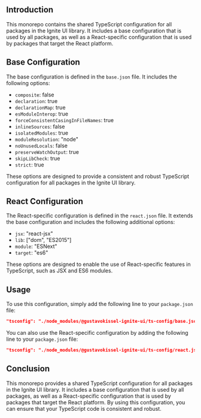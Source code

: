  ## Introduction

This monorepo contains the shared TypeScript configuration for all packages in the Ignite UI library. It includes a base configuration that is used by all packages, as well as a React-specific configuration that is used by packages that target the React platform.

## Base Configuration

The base configuration is defined in the `base.json` file. It includes the following options:

* `composite`: false
* `declaration`: true
* `declarationMap`: true
* `esModuleInterop`: true
* `forceConsistentCasingInFileNames`: true
* `inlineSources`: false
* `isolatedModules`: true
* `moduleResolution`: "node"
* `noUnusedLocals`: false
* `preserveWatchOutput`: true
* `skipLibCheck`: true
* `strict`: true

These options are designed to provide a consistent and robust TypeScript configuration for all packages in the Ignite UI library.

## React Configuration

The React-specific configuration is defined in the `react.json` file. It extends the base configuration and includes the following additional options:

* `jsx`: "react-jsx"
* `lib`: ["dom", "ES2015"]
* `module`: "ESNext"
* `target`: "es6"

These options are designed to enable the use of React-specific features in TypeScript, such as JSX and ES6 modules.

## Usage

To use this configuration, simply add the following line to your `package.json` file:

```json
"tsconfig": "./node_modules/@gustavokissel-ignite-ui/ts-config/base.json"
```

You can also use the React-specific configuration by adding the following line to your `package.json` file:

```json
"tsconfig": "./node_modules/@gustavokissel-ignite-ui/ts-config/react.json"
```

## Conclusion

This monorepo provides a shared TypeScript configuration for all packages in the Ignite UI library. It includes a base configuration that is used by all packages, as well as a React-specific configuration that is used by packages that target the React platform. By using this configuration, you can ensure that your TypeScript code is consistent and robust.
